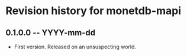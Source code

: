 # Revision history for monetdb-mapi

## 0.1.0.0  -- YYYY-mm-dd

* First version. Released on an unsuspecting world.

